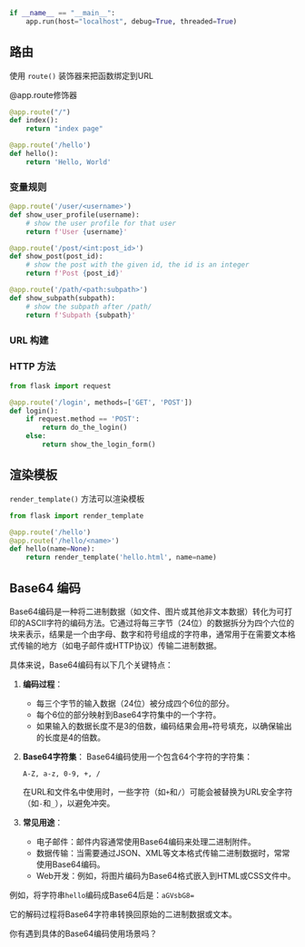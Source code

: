 ```python
if __name__ == "__main__":
    app.run(host="localhost", debug=True, threaded=True)
```



## 路由

使用 `route()` 装饰器来把函数绑定到URL

@app.route修饰器

```python
@app.route("/")
def index():
    return "index page"

@app.route('/hello')
def hello():
    return 'Hello, World'
```



### 变量规则

```python
@app.route('/user/<username>')
def show_user_profile(username):
    # show the user profile for that user
    return f'User {username}'

@app.route('/post/<int:post_id>')
def show_post(post_id):
    # show the post with the given id, the id is an integer
    return f'Post {post_id}'

@app.route('/path/<path:subpath>')
def show_subpath(subpath):
    # show the subpath after /path/
    return f'Subpath {subpath}'
```

### URL 构建

### HTTP 方法

```python
from flask import request

@app.route('/login', methods=['GET', 'POST'])
def login():
    if request.method == 'POST':
        return do_the_login()
    else:
        return show_the_login_form()
```



## 渲染模板

`render_template()` 方法可以渲染模板

```python
from flask import render_template

@app.route('/hello')
@app.route('/hello/<name>')
def hello(name=None):
    return render_template('hello.html', name=name)
```

## Base64 编码

Base64编码是一种将二进制数据（如文件、图片或其他非文本数据）转化为可打印的ASCII字符的编码方法。它通过将每三字节（24位）的数据拆分为四个六位的块来表示，结果是一个由字母、数字和符号组成的字符串，通常用于在需要文本格式传输的地方（如电子邮件或HTTP协议）传输二进制数据。

具体来说，Base64编码有以下几个关键特点：

1. **编码过程**：

   - 每三个字节的输入数据（24位）被分成四个6位的部分。
   - 每个6位的部分映射到Base64字符集中的一个字符。
   - 如果输入的数据长度不是3的倍数，编码结果会用`=`符号填充，以确保输出的长度是4的倍数。

2. **Base64字符集**： Base64编码使用一个包含64个字符的字符集：

   ```
   A-Z, a-z, 0-9, +, /
   ```

   在URL和文件名中使用时，一些字符（如`+`和`/`）可能会被替换为URL安全字符（如`-`和`_`），以避免冲突。

3. **常见用途**：

   - 电子邮件：邮件内容通常使用Base64编码来处理二进制附件。
   - 数据传输：当需要通过JSON、XML等文本格式传输二进制数据时，常常使用Base64编码。
   - Web开发：例如，将图片编码为Base64格式嵌入到HTML或CSS文件中。

例如，将字符串`hello`编码成Base64后是：`aGVsbG8=`

它的解码过程将Base64字符串转换回原始的二进制数据或文本。

你有遇到具体的Base64编码使用场景吗？
